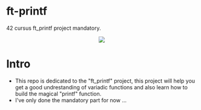 # ft-printf
42 cursus ft_printf project mandatory.

</p>
<p align="center">  
<img src ="https://www.canva.com/design/DAE8YnAVkbA/zmzxMW0EkXGvKfwKOv6vaQ/watch?utm_content=DAE8YnAVkbA&utm_campaign=share_your_design&utm_medium=link&utm_source=shareyourdesignpanel">
</p>

# Intro

* This repo is dedicated to the "ft_printf" project, this project will help you get a good undrestanding of variadic functions and also learn how to build the magical "printf" function.
* I've only done the mandatory part for now ...
